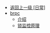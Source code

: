 - [返回上一级 [日常]](/组件学习/日常/)
- [brpc](/组件学习/日常/brpc/)
  - [介绍](/组件学习/日常/brpc/介绍.md)
  - [锁监控原理](/组件学习/日常/brpc/锁监控原理.md)
